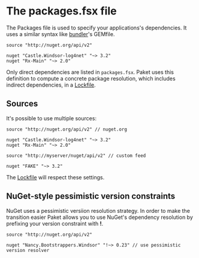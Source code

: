 The packages.fsx file
=====================

The Packages file is used to specify your applications's dependencies. 
It uses a similar syntax like [bundler](http://bundler.io/)'s GEMfile.
  
    source "http://nuget.org/api/v2"

    nuget "Castle.Windsor-log4net" "~> 3.2"
    nuget "Rx-Main" "~> 2.0"

Only direct dependencies are listed in `packages.fsx`.
Paket uses this definition to compute a concrete package resolution,
which includes indirect dependencies, in a [Lockfile](lockfile.html).

Sources
-------

It's possible to use multiple sources:

    source "http://nuget.org/api/v2" // nuget.org

    nuget "Castle.Windsor-log4net" "~> 3.2"
    nuget "Rx-Main" "~> 2.0"

    source "http://myserver/nuget/api/v2" // custom feed

    nuget "FAKE" "~> 3.2"

The [Lockfile](lockfile.html) will respect these settings.

NuGet-style pessimistic version constraints
-------------------------------------------

NuGet uses a pessimistic versiion resolution strategy. In order to make the transition easier Paket allows you to use NuGet's dependency resolution by prefixing your version constraint with **!**.

    source "http://nuget.org/api/v2"

    nuget "Nancy.Bootstrappers.Windsor" "!~> 0.23" // use pessimistic version resolver